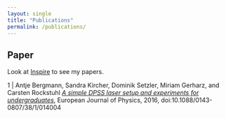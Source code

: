 ```yaml
---
layout: single
title: "Publications"
permalink: /publications/
---
```


<!--
{% include toc %}
 ([Inspire](https://inspirehep.net/author/profile/M.Bies.1),
 [arXiv](https://arxiv.org/search/hep-th?searchtype=author&query=Bies%2C+M))
-->

## Paper

Look at [Inspire](https://inspirehep.net/author/profile/M.Bies.1) to see my papers.

1 | Antje Bergmann, Sandra Kircher, Dominik Setzler, Miriam Gerharz, and Carsten Rockstuhl [*A simple DPSS laser setup and experiments for undergraduates*](https://www.researchgate.net/publication/315697346_A_simple_DPSS_laser_setup_and_experiments_for_undergraduates), European Journal of Physics, 2016, doi:10.1088/0143-0807/38/1/014004

<!--
| [*Intersecting D6-brane models onT2×T2×T2/(σ×Ω)andT2×T2×T2/(Z2×Z2×σ×Ω)orientifolds*](/Bachelor_thesis_MartinBies.pdf). Bachelor thesis, Departement of theoretical physics, University of Heidelberg (August 2012). [presentation](/Bachelor_thesis_presentation.pdf)
-->
